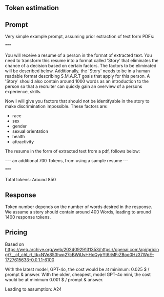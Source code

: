 Token estimation
---

## Prompt

Very simple example prompt, assuming prior extraction of text form PDFs:

"""

You will receive a resume of a person in the format of extracted text.
You need to transform this resume into a format called 'Story' that eliminates the chance of a decision based on certain factors. The factors to be eliminated will be described below.
Additionally, the 'Story' needs to be in a human readable format describing S.M.A.R.T goals that apply for this person.
A 'Story' should also contain around 1000 words as an introduction to the person so that a recruiter can quickly gain an overview of a persons experience, skills.

Now I will give you factors that should not be identifyable in the story to make discrimination impossible. These factors are:
- race
- sex
- gender
- sexual orientation
- health
- attractivity


The resume in the form of extracted text from a pdf, follows below:

--- an additional 700 Tokens, from using a sample resume---

"""

Total tokens:
Around 850

## Response

Token number depends on the number of words desired in the response.
We assume a story should contain around 400 Words, leading to around 1400 response tokens.

## Pricing

Based on https://web.archive.org/web/20240929131353/https://openai.com/api/pricing/?__cf_chl_rt_tk=NVe853hvq27cBWiUvHHcQyjrYt6rMFrZBoo0Hz37WpE-1727615633-0.0.1.1-6100

With the latest model, GPT-4o, the cost would be at minimum: 0.025 $ / prompt & answer.
With the older, cheapest, model GPT-4o mini, the cost would be at minimum  0.001 $ / prompt & answer.

Leading to assumption: A24




